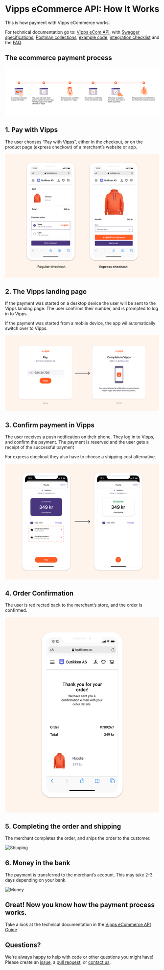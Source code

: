 # Vipps eCommerce API: How It Works

This is how payment with Vipps eCommerce works.

For technical documentation go to:
[Vipps eCom API](https://github.com/vippsas/vipps-ecom-api),
with
[Swagger specifications](https://vippsas.github.io/vipps-ecom-api/),
[Postman collections](tools/),
[example code](https://github.com/vippsas/vipps-developers/tree/master/code-examples/ecom_python_example), 
[integration checklist](vipps-ecom-api-checklist.md)
and the [FAQ](vipps-ecom-api-faq.md).

## The ecommerce payment process

![Ecom process](images/vipps-ecom-process-svg.svg)


## 1. Pay with Vipps

The user chooses “Pay with Vipps”, either in the checkout, or on the product page (express checkout) of a merchant’s website or app.

![Pay with Vipps](images/vipps-ecom-step1.svg)

## 2. The Vipps landing page

If the payment was started on a desktop device the user will be sent to the Vipps landing page.
The user confirms their number, and is prompted to log in to Vipps. 

If the payment was started from a mobile device, the app wil automatically switch over to Vipps.

![Vipps landing page](images/vipps-ecom-step2.svg)

## 3. Confirm payment in Vipps

The user receives a push notification on their phone. They log in to Vipps, and confirm the payment. The payment is reserved and the user gets a receipt of the successful payment

For express checkout they also have to choose a shipping cost alternative.

![Confirm payment](images/vipps-ecom-step3.svg)

## 4. Order Confirmation

The user is redirected back to the merchant’s store, and the order is confirmed.

![Order confirmation](images/vipps-ecom-step4.svg)

## 5. Completing the order and shipping

The merchant completes the order, and ships the order to the customer.

![Shipping](images/shipping.svg)

## 6. Money in the bank

The payment is transferred to the merchant’s account. This may take 2-3 days depending on your bank.

![Money](images/money.svg)

## Great! Now you know how the payment process works.

Take a look at the technical documentation in the [Vipps eCommerce API Guide](https://github.com/vippsas/vipps-ecom-api/blob/master/vipps-ecom-api.md)


## Questions?

We're always happy to help with code or other questions you might have!
Please create an [issue](https://github.com/vippsas/vipps-ecom-api/issues),
a [pull request](https://github.com/vippsas/vipps-ecom-api/pulls),
or [contact us](https://github.com/vippsas/vipps-developers/blob/master/contact.md).
